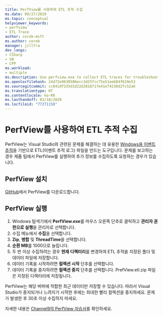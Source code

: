 ```yaml
---
title: PerfView를 사용하여 ETL 추적 수집
ms.date: 09/27/2019
ms.topic: conceptual
helpviewer_keywords:
- perfview
- ETL Trace
author: corob-msft
ms.author: corob
manager: jillfra
dev_langs:
- CSharp
- VB
- CPP
ms.workload:
- multiple
ms.description: Use perfview.exe to collect ETL traces for troubleshooting issues with Visual Studio
ms.openlocfilehash: 24d72e9630506ecc3d25fcc75e51eeb84f619e53
ms.sourcegitcommit: cc841df335d1d22d281871fe41e74238d2fc52a6
ms.translationtype: HT
ms.contentlocale: ko-KR
ms.lasthandoff: 03/18/2020
ms.locfileid: "77271158"
---
```

# <a name="collect-an-etl-trace-with-perfview"></a>PerfView를 사용하여 ETL 추적 수집

PerfView는 Visual Studio와 관련된 문제를 해결하는 데 유용한 [Windows용 이벤트 추적](/windows/desktop/ETW/event-tracing-portal)을 기반으로 ETL(이벤트 추적 로그) 파일을 만드는 도구입니다. 문제를 보고하는 경우 제품 팀에서 PerfView를 실행하여 추가 정보를 수집하도록 요청하는 경우가 있습니다.

## <a name="install-perfview"></a>PerfView 설치

[GitHub](https://github.com/Microsoft/perfview/blob/master/documentation/Downloading.md)에서 PerfView를 다운로드합니다.

## <a name="run-perfview"></a>PerfView 실행

1. Windows 탐색기에서 **PerfView.exe**를 마우스 오른쪽 단추로 클릭하고 **관리자 권한으로 실행**을 관리자로 선택합니다.
1. 수집 메뉴에서 **수집**을 선택합니다.
1. **Zip**, **병합** 및 **ThreadTime**을 선택합니다.
1. **순환 MB**를 1000으로 늘립니다.
1. 두 번 이상 수집하려는 경우 **현재 디렉터리**를 변경하여 ETL 추적을 지정된 폴더 및 데이터 파일에 저장합니다.
1. 데이터 기록을 시작하려면 **컬렉션 시작** 단추를 선택합니다.
1. 데이터 기록을 중지하려면 **컬렉션 중지** 단추를 선택합니다. PrefView.etl.zip 파일은 지정된 디렉터리에 저장됩니다.

PerfView는 해당 버퍼에 적합한 최근 데이터만 저장할 수 있습니다. 따라서 Visual Studio가 중지되거나 느려지기 시작한 후에는 최대한 빨리 컬렉션을 중지하세요. 문제가 발생한 후 30초 이상 수집하지 마세요.

자세한 내용은 [Channel9의 PerfView 자습서](https://channel9.msdn.com/Series/PerfView-Tutorial/PerfView-Tutorial-1-Collecting-data-with-the-Run-command)를 확인하세요.
